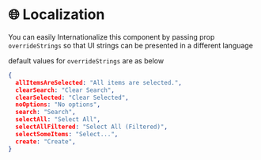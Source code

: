 # 🌐 Localization

You can easily Internationalize this component by passing prop `overrideStrings` so that UI strings can be presented in a different language

default values for `overrideStrings` are as below

```json
{
  allItemsAreSelected: "All items are selected.",
  clearSearch: "Clear Search",
  clearSelected: "Clear Selected",
  noOptions: "No options",
  search: "Search",
  selectAll: "Select All",
  selectAllFiltered: "Select All (Filtered)",
  selectSomeItems: "Select...",
  create: "Create",
}
```
